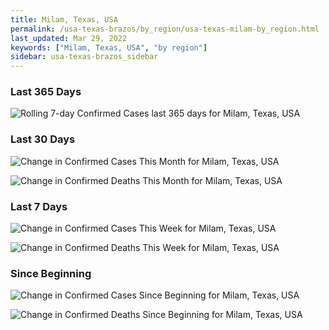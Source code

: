 ```yaml
---
title: Milam, Texas, USA
permalink: /usa-texas-brazos/by_region/usa-texas-milam-by_region.html
last_updated: Mar 29, 2022
keywords: ["Milam, Texas, USA", "by region"]
sidebar: usa-texas-brazos_sidebar
---
```


<h3>Last 365 Days</h3>

![Rolling 7-day Confirmed Cases last 365 days for Milam, Texas, USA](/covid_tracker/images/graphs/usa-texas-milam-weekly_totals_graph.png)

<h3>Last 30 Days</h3>

![Change in Confirmed Cases This Month for Milam, Texas, USA](/covid_tracker/images/graphs/usa-texas-milam-delta_confirmed-30_days_graph.png)

![Change in Confirmed Deaths This Month for Milam, Texas, USA](/covid_tracker/images/graphs/usa-texas-milam-delta_deaths-30_days_graph.png)

<h3>Last 7 Days</h3>

![Change in Confirmed Cases This Week for Milam, Texas, USA](/covid_tracker/images/graphs/usa-texas-milam-delta_confirmed-7_days_graph.png)

![Change in Confirmed Deaths This Week for Milam, Texas, USA](/covid_tracker/images/graphs/usa-texas-milam-delta_deaths-7_days_graph.png)

<h3>Since Beginning</h3>

![Change in Confirmed Cases Since Beginning for Milam, Texas, USA](/covid_tracker/images/graphs/usa-texas-milam-delta_confirmed-since_beginning_graph.png)

![Change in Confirmed Deaths Since Beginning for Milam, Texas, USA](/covid_tracker/images/graphs/usa-texas-milam-delta_deaths-since_beginning_graph.png)
